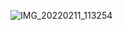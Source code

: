 ![IMG_20220211_113254](https://user-images.githubusercontent.com/98829237/153546126-f01c70bb-953d-46a8-8708-5070d4029ff8.jpg)
